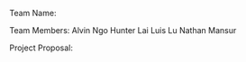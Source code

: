 Team Name: 

Team Members: Alvin Ngo
	      Hunter Lai
	      Luis Lu
              Nathan Mansur

Project Proposal:
